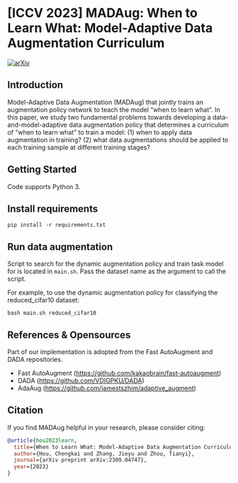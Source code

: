 # [ICCV 2023] MADAug: When to Learn What: Model-Adaptive Data Augmentation Curriculum

[![arXiv](https://img.shields.io/badge/arXiv-Paper-<COLOR>.svg)]([https://arxiv.org/abs/2309.04747])


## Introduction
Model-Adaptive Data Augmentation (MADAug) that jointly trains an augmentation policy network to teach the model “when to learn what”. In this paper, we study two fundamental problems towards developing a data-and-model-adaptive data augmentation policy that determines a curriculum of “when to learn what” to train a model: (1) when to apply data augmentation in training? (2) what data augmentations should be applied to each training sample at different training stages?



## Getting Started
Code supports Python 3.


## Install requirements

```shell
pip install -r requirements.txt
```

## Run data augmentation 
Script to search for the dynamic augmentation policy and train task model for is located in `main.sh`. Pass the dataset name as the argument to call the script.

For example, to use the dynamic augmentation policy for classifying the reduced_cifar10 dataset:

```shell
bash main.sh reduced_cifar10
```
## References & Opensources
Part of our implementation is adopted from the Fast AutoAugment and DADA repositories.
- Fast AutoAugment (https://github.com/kakaobrain/fast-autoaugment)
- DADA (https://github.com/VDIGPKU/DADA)
- AdaAug (https://github.com/jamestszhim/adaptive_augment)

## Citation
If you find MADAug helpful in your research, please consider citing: 
```bibtex   
@article{hou2023learn,
  title={When to Learn What: Model-Adaptive Data Augmentation Curriculum},
  author={Hou, Chengkai and Zhang, Jieyu and Zhou, Tianyi},
  journal={arXiv preprint arXiv:2309.04747},
  year={2023}
}
```


